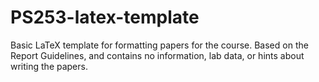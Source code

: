 # PS253-latex-template
Basic LaTeX template for formatting papers for the course. Based on the Report Guidelines, and contains no information, lab data, or hints about writing the papers.
